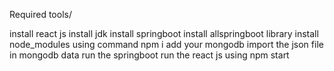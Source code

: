 Required tools/

install react js
install jdk
install springboot
install allspringboot library
install node_modules
using command npm i
add your mongodb
import the json file in mongodb data
run the springboot
run the react js using npm start
